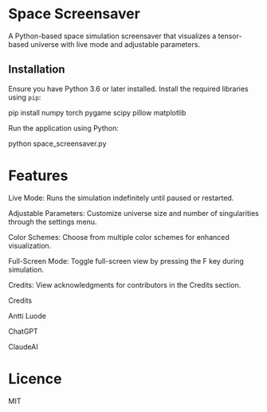 # Space Screensaver

A Python-based space simulation screensaver that visualizes a tensor-based universe with live mode and adjustable parameters.

## Installation

Ensure you have Python 3.6 or later installed. Install the required libraries using `pip`:

pip install numpy torch pygame scipy pillow matplotlib

Run the application using Python:

python space_screensaver.py

# Features

Live Mode: Runs the simulation indefinitely until paused or restarted.

Adjustable Parameters: Customize universe size and number of singularities through the settings menu.

Color Schemes: Choose from multiple color schemes for enhanced visualization.

Full-Screen Mode: Toggle full-screen view by pressing the F key during simulation.

Credits: View acknowledgments for contributors in the Credits section.

Credits

Antti Luode

ChatGPT

ClaudeAI

# Licence

MIT
